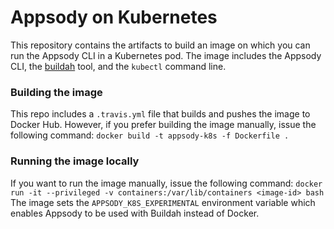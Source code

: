 # Appsody on Kubernetes

This repository contains the artifacts to build an image on which you can run the Appsody CLI in a Kubernetes pod. The image includes the Appsody CLI, the [buildah](`quay.io/buildah/stable`) tool, and the `kubectl` command line.

### Building the image
This repo includes a `.travis.yml` file that builds and pushes the image to Docker Hub. However, if you prefer building the image manually, issue the following command:
`docker build -t appsody-k8s -f Dockerfile .`

### Running the image locally
If you want to run the image manually, issue the following command:
`docker run -it --privileged -v containers:/var/lib/containers <image-id> bash`
The image sets the `APPSODY_K8S_EXPERIMENTAL` environment variable which enables Appsody to be used with Buildah instead of Docker.

